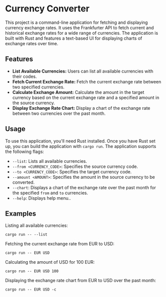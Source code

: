 # Currency Converter

This project is a command-line application for fetching and displaying currency exchange rates. It uses the Frankfurter API to fetch current and historical exchange rates for a wide range of currencies. The application is built with Rust and features a text-based UI for displaying charts of exchange rates over time.

## Features

- **List Available Currencies:** Users can list all available currencies with their codes.
- **Fetch Current Exchange Rate:** Fetch the current exchange rate between two specified currencies.
- **Calculate Exchange Amount:** Calculate the amount in the target currency based on the current exchange rate and a specified amount in the source currency.
- **Display Exchange Rate Chart:** Display a chart of the exchange rate between two currencies over the past month.

## Usage

To use this application, you'll need Rust installed. Once you have Rust set up, you can build the application with `cargo run`. The application supports the following flags:

- `--list`: Lists all available currencies.
- `--from <CURRENCY_CODE>`: Specifies the source currency code.
- `--to <CURRENCY_CODE>`: Specifies the target currency code.
- `--amount <AMOUNT>`: Specifies the amount in the source currency to be converted.
- `--chart`: Displays a chart of the exchange rate over the past month for the specified `from` and `to` currencies.
- `--help`: Displays help menu..

## Examples

Listing all available currencies:

```shell
cargo run -- --list
```

Fetching the current exchange rate from EUR to USD:

```shell
cargo run -- EUR USD
```

Calculating the amount of USD for 100 EUR:

```shell
cargo run -- EUR USD 100
```

Displaying the exchange rate chart from EUR to USD over the past month:

```shell
cargo run -- EUR USD -c
```

